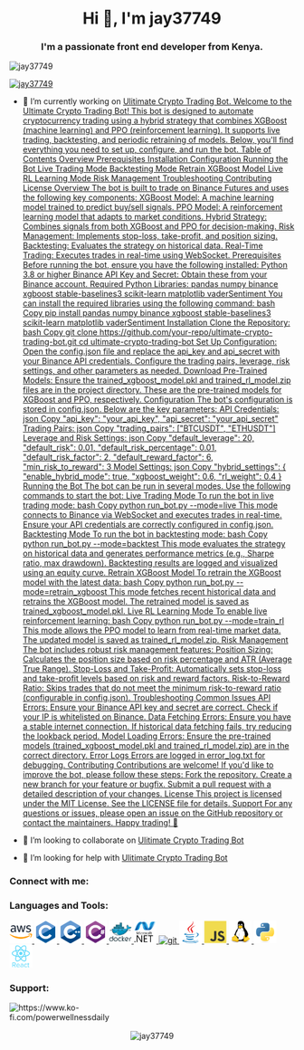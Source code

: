<h1 align="center">Hi 👋, I'm jay37749</h1>
<h3 align="center">I'm a passionate front end developer from Kenya.</h3>

<p align="left"> <img src="https://komarev.com/ghpvc/?username=jay37749&label=Profile%20views&color=0e75b6&style=flat" alt="jay37749" /> </p>

<p align="left"> <a href="https://github.com/ryo-ma/github-profile-trophy"><img src="https://github-profile-trophy.vercel.app/?username=jay37749" alt="jay37749" /></a> </p>

- 🔭 I’m currently working on [Ulitimate Crypto Trading Bot. Welcome to the Ultimate Crypto Trading Bot! This bot is designed to automate cryptocurrency trading using a hybrid strategy that combines XGBoost (machine learning) and PPO (reinforcement learning). It supports live trading, backtesting, and periodic retraining of models. Below, you'll find everything you need to set up, configure, and run the bot. Table of Contents Overview Prerequisites Installation Configuration Running the Bot Live Trading Mode Backtesting Mode Retrain XGBoost Model Live RL Learning Mode Risk Management Troubleshooting Contributing License Overview The bot is built to trade on Binance Futures and uses the following key components: XGBoost Model: A machine learning model trained to predict buy/sell signals. PPO Model: A reinforcement learning model that adapts to market conditions. Hybrid Strategy: Combines signals from both XGBoost and PPO for decision-making. Risk Management: Implements stop-loss, take-profit, and position sizing. Backtesting: Evaluates the strategy on historical data. Real-Time Trading: Executes trades in real-time using WebSocket. Prerequisites Before running the bot, ensure you have the following installed: Python 3.8 or higher Binance API Key and Secret: Obtain these from your Binance account. Required Python Libraries: pandas numpy binance xgboost stable-baselines3 scikit-learn matplotlib vaderSentiment You can install the required libraries using the following command: bash Copy pip install pandas numpy binance xgboost stable-baselines3 scikit-learn matplotlib vaderSentiment Installation Clone the Repository: bash Copy git clone https://github.com/your-repo/ultimate-crypto-trading-bot.git cd ultimate-crypto-trading-bot Set Up Configuration: Open the config.json file and replace the api_key and api_secret with your Binance API credentials. Configure the trading pairs, leverage, risk settings, and other parameters as needed. Download Pre-Trained Models: Ensure the trained_xgboost_model.pkl and trained_rl_model.zip files are in the project directory. These are the pre-trained models for XGBoost and PPO, respectively. Configuration The bot's configuration is stored in config.json. Below are the key parameters: API Credentials: json Copy "api_key": "your_api_key", "api_secret": "your_api_secret" Trading Pairs: json Copy "trading_pairs": ["BTCUSDT", "ETHUSDT"] Leverage and Risk Settings: json Copy "default_leverage": 20, "default_risk": 0.01, "default_risk_percentage": 0.01, "default_risk_factor": 2, "default_reward_factor": 6, "min_risk_to_reward": 3 Model Settings: json Copy "hybrid_settings": { "enable_hybrid_mode": true, "xgboost_weight": 0.6, "rl_weight": 0.4 } Running the Bot The bot can be run in several modes. Use the following commands to start the bot: Live Trading Mode To run the bot in live trading mode: bash Copy python run_bot.py --mode=live This mode connects to Binance via WebSocket and executes trades in real-time. Ensure your API credentials are correctly configured in config.json. Backtesting Mode To run the bot in backtesting mode: bash Copy python run_bot.py --mode=backtest This mode evaluates the strategy on historical data and generates performance metrics (e.g., Sharpe ratio, max drawdown). Backtesting results are logged and visualized using an equity curve. Retrain XGBoost Model To retrain the XGBoost model with the latest data: bash Copy python run_bot.py --mode=retrain_xgboost This mode fetches recent historical data and retrains the XGBoost model. The retrained model is saved as trained_xgboost_model.pkl. Live RL Learning Mode To enable live reinforcement learning: bash Copy python run_bot.py --mode=train_rl This mode allows the PPO model to learn from real-time market data. The updated model is saved as trained_rl_model.zip. Risk Management The bot includes robust risk management features: Position Sizing: Calculates the position size based on risk percentage and ATR (Average True Range). Stop-Loss and Take-Profit: Automatically sets stop-loss and take-profit levels based on risk and reward factors. Risk-to-Reward Ratio: Skips trades that do not meet the minimum risk-to-reward ratio (configurable in config.json). Troubleshooting Common Issues API Errors: Ensure your Binance API key and secret are correct. Check if your IP is whitelisted on Binance. Data Fetching Errors: Ensure you have a stable internet connection. If historical data fetching fails, try reducing the lookback period. Model Loading Errors: Ensure the pre-trained models (trained_xgboost_model.pkl and trained_rl_model.zip) are in the correct directory. Error Logs Errors are logged in error_log.txt for debugging. Contributing Contributions are welcome! If you'd like to improve the bot, please follow these steps: Fork the repository. Create a new branch for your feature or bugfix. Submit a pull request with a detailed description of your changes. License This project is licensed under the MIT License. See the LICENSE file for details. Support For any questions or issues, please open an issue on the GitHub repository or contact the maintainers. Happy trading! 🚀](https://github.com/jay37749/Ultimate-Crypto-Trading-Bot.git)

- 👯 I’m looking to collaborate on [Ulitimate Crypto Trading Bot](https://github.com/jay37749/Ultimate-Crypto-Trading-Bot.git)

- 🤝 I’m looking for help with [Ulitimate Crypto Trading Bot](https://github.com/jay37749/Ultimate-Crypto-Trading-Bot.git)

<h3 align="left">Connect with me:</h3>
<p align="left">
</p>

<h3 align="left">Languages and Tools:</h3>
<p align="left"> <a href="https://aws.amazon.com" target="_blank" rel="noreferrer"> <img src="https://raw.githubusercontent.com/devicons/devicon/master/icons/amazonwebservices/amazonwebservices-original-wordmark.svg" alt="aws" width="40" height="40"/> </a> <a href="https://www.cprogramming.com/" target="_blank" rel="noreferrer"> <img src="https://raw.githubusercontent.com/devicons/devicon/master/icons/c/c-original.svg" alt="c" width="40" height="40"/> </a> <a href="https://www.w3schools.com/cpp/" target="_blank" rel="noreferrer"> <img src="https://raw.githubusercontent.com/devicons/devicon/master/icons/cplusplus/cplusplus-original.svg" alt="cplusplus" width="40" height="40"/> </a> <a href="https://www.w3schools.com/cs/" target="_blank" rel="noreferrer"> <img src="https://raw.githubusercontent.com/devicons/devicon/master/icons/csharp/csharp-original.svg" alt="csharp" width="40" height="40"/> </a> <a href="https://www.docker.com/" target="_blank" rel="noreferrer"> <img src="https://raw.githubusercontent.com/devicons/devicon/master/icons/docker/docker-original-wordmark.svg" alt="docker" width="40" height="40"/> </a> <a href="https://dotnet.microsoft.com/" target="_blank" rel="noreferrer"> <img src="https://raw.githubusercontent.com/devicons/devicon/master/icons/dot-net/dot-net-original-wordmark.svg" alt="dotnet" width="40" height="40"/> </a> <a href="https://git-scm.com/" target="_blank" rel="noreferrer"> <img src="https://www.vectorlogo.zone/logos/git-scm/git-scm-icon.svg" alt="git" width="40" height="40"/> </a> <a href="https://www.java.com" target="_blank" rel="noreferrer"> <img src="https://raw.githubusercontent.com/devicons/devicon/master/icons/java/java-original.svg" alt="java" width="40" height="40"/> </a> <a href="https://developer.mozilla.org/en-US/docs/Web/JavaScript" target="_blank" rel="noreferrer"> <img src="https://raw.githubusercontent.com/devicons/devicon/master/icons/javascript/javascript-original.svg" alt="javascript" width="40" height="40"/> </a> <a href="https://www.linux.org/" target="_blank" rel="noreferrer"> <img src="https://raw.githubusercontent.com/devicons/devicon/master/icons/linux/linux-original.svg" alt="linux" width="40" height="40"/> </a> <a href="https://www.python.org" target="_blank" rel="noreferrer"> <img src="https://raw.githubusercontent.com/devicons/devicon/master/icons/python/python-original.svg" alt="python" width="40" height="40"/> </a> <a href="https://reactjs.org/" target="_blank" rel="noreferrer"> <img src="https://raw.githubusercontent.com/devicons/devicon/master/icons/react/react-original-wordmark.svg" alt="react" width="40" height="40"/> </a> </p>

<h3 align="left">Support:</h3>
<p><a href="https://ko-fi.com/https://www.ko-fi.com/powerwellnessdaily"> <img align="left" src="https://cdn.ko-fi.com/cdn/kofi3.png?v=3" height="50" width="210" alt="https://www.ko-fi.com/powerwellnessdaily" /></a></p><br><br>

<p>&nbsp;<img align="center" src="https://github-readme-stats.vercel.app/api?username=jay37749&show_icons=true&locale=en" alt="jay37749" /></p>
